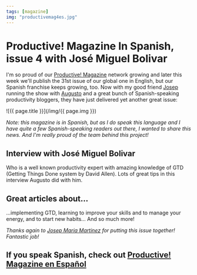 ```yaml
---
tags: [magazine]
img: "productivemag4es.jpg"
---
```


# Productive! Magazine In Spanish, issue 4 with José Miguel Bolivar

I'm so proud of our [Productive! Magazine][pm] network growing and later this week we'll publish the 31st issue of our global one in English, but our Spanish franchise keeps growing, too. Now with my good friend [Josep][j] running the show with [Augusto][ja] and a great bunch of Spanish-speaking productivity bloggers, they have just delivered yet another great issue:

<!--More-->

![{{ page.title }}](/img/{{ page.img }})

*Note: this magazine is in Spanish, but as I do speak this language and I have quite a few Spanish-speaking readers out there, I wanted to share this news. And I'm really proud of the team behind this project!*

## Interview with José Miguel Bolivar

Who is a well known productivity expert with amazing knowledge of GTD (Getting Things Done system by David Allen). Lots of great tips in this interview Augusto did with him. 

## Great articles about...

...implementing GTD, learning to improve your skills and to manage your energy, and to start new habits... And so much more!

*Thanks again to [Josep Maria Martinez][j] for putting this issue together! Fantastic job!*

## If you speak Spanish, check out [Productive! Magazine en Español][pmes]

[pmes]: http://productivemag.es
[pmesi]: http://info.productivemag.com/go/es
[pmesa]: http://info.productivemag.com/go/esa
[j]: http://productividadygtd.com
[ja]: http://augustopinaud.com
[tp]: http://thepodcast.fm
[i]: http://iMagazine.pl
[d]: http://db.tt/kD7Liux
[e]: /how-i-use-evernote
[p]: /passion
[n]: https://michael.gratis/nozbe
[io]: https://michael.gratis/ipadonly/
[pm]: http://productivemag.com/
[s]: /show
[t]: http://twitter.com/MSliwinski